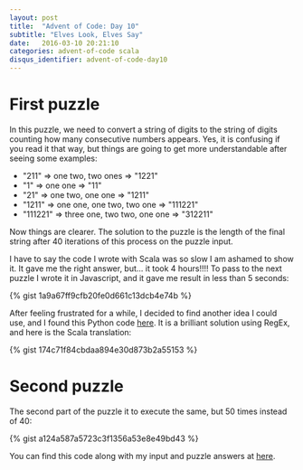 ```yaml
---
layout: post
title:  "Advent of Code: Day 10"
subtitle: "Elves Look, Elves Say"
date:   2016-03-10 20:21:10
categories: advent-of-code scala
disqus_identifier: advent-of-code-day10
---
```

# First puzzle
In this puzzle, we need to convert a string of digits to the string of digits counting how many consecutive numbers appears. Yes, it is confusing if you read it that way, but things are going to get more understandable after seeing some examples:

- "211" => one two, two ones => "1221"
- "1" => one one => "11"
- "21" => one two, one one => "1211"
- "1211" => one one, one two, two one => "111221"
- "111221" => three one, two two, one one => "312211"

Now things are clearer. The solution to the puzzle is the length of the final string after 40 iterations of this process on the puzzle input.

I have to say the code I wrote with Scala was so slow I am ashamed to show it. It gave me the right answer, but... it took 4 hours!!!! To pass to the next puzzle I wrote it in Javascript, and it gave me result in less than 5 seconds:

{% gist 1a9a67ff9cfb20fe0d661c13dcb4e74b %}

After feeling frustrated for a while, I decided to find another idea I could use, and I found this Python code [here](https://github.com/ChrisPenner/Advent-Of-Code-Polyglot/blob/2c5906879eeb5fd53d5560d7d6f70d5fcd393e0a/python/10/part1.py). It is a brilliant solution using RegEx, and here is the Scala translation:

{% gist 174c71f84cbdaa894e30d873b2a55153 %}

# Second puzzle
The second part of the puzzle it to execute the same, but 50 times instead of 40:

{% gist a124a587a5723c3f1356a53e8e49bd43 %}

You can find this code along with my input and puzzle answers at [here](https://github.com/darienmt/advent-of-code/blob/master/scala/src/main/scala/Day10.sc).

